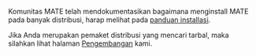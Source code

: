 <!--
.. link:
.. description:
.. tags: 
.. date: 2012-04-17 06:32:31
.. title: Install
.. slug: install
-->

Komunitas MATE telah mendokumentasikan bagaimana menginstall MATE pada banyak distribusi,
harap melihat pada [panduan installasi](https://wiki.mate-desktop.org/download).

Jika Anda merupakan pemaket distribusi yang mencari tarbal, maka silahkan lihat halaman
[Pengembangan](/development/) kami.
